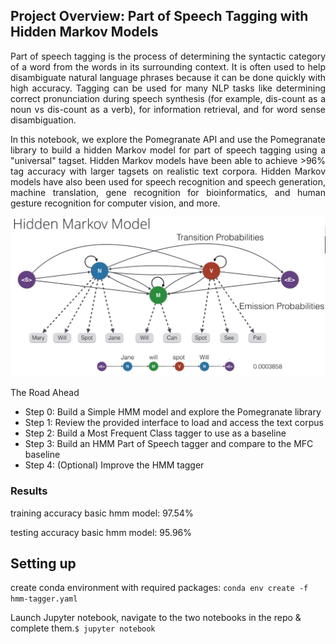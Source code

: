 ## Project Overview: Part of Speech Tagging with Hidden Markov Models

<p align="justify">Part of speech tagging is the process of determining the syntactic category of a word from the words in its surrounding context. It is often used to help disambiguate natural language phrases because it can be done quickly with high accuracy. Tagging can be used for many NLP tasks like determining correct pronunciation during speech synthesis (for example, dis-count as a noun vs dis-count as a verb), for information retrieval, and for word sense disambiguation.</p>

<p align="justify">In this notebook, we explore the Pomegranate API and use the Pomegranate library to build a hidden Markov model for part of speech tagging using a "universal" tagset. Hidden Markov models have been able to achieve >96% tag accuracy with larger tagsets on realistic text corpora. Hidden Markov models have also been used for speech recognition and speech generation, machine translation, gene recognition for bioinformatics, and human gesture recognition for computer vision, and more.</p>

<img src="hmm_model.png">

The Road Ahead
* Step 0: Build a Simple HMM model and explore the Pomegranate library
* Step 1: Review the provided interface to load and access the text corpus
* Step 2: Build a Most Frequent Class tagger to use as a baseline
* Step 3: Build an HMM Part of Speech tagger and compare to the MFC baseline
* Step 4: (Optional) Improve the HMM tagger

### Results

training accuracy basic hmm model: 97.54%

testing accuracy basic hmm model: 95.96%

## Setting up

create conda environment with required packages: ```conda env create -f hmm-tagger.yaml```


Launch Jupyter notebook, navigate to the two notebooks in the repo & complete them.```$ jupyter notebook```

